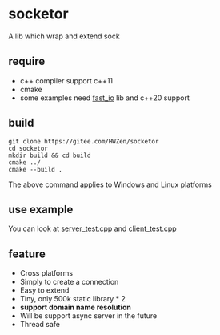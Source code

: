# socketor

A lib which wrap and extend sock

## require
* c++ compiler support c++11
* cmake
* some examples need [fast_io](https://gitee.com/qabeowjbtkwb/fast_io.git) lib and c++20 support 

## build
```shell
git clone https://gitee.com/HWZen/socketor
cd socketor
mkdir build && cd build
cmake ../
cmake --build .
```
The above command applies to Windows and Linux platforms

## use example

You can look at [server_test.cpp](Example/test/server_test.cpp) and [client_test.cpp](Example/test/client_test.cpp)

## feature
* Cross platforms
* Simply to create a connection
* Easy to extend
* Tiny, only 500k static library * 2
* **support domain name resolution**
* Will be support async server in the future
* Thread safe

